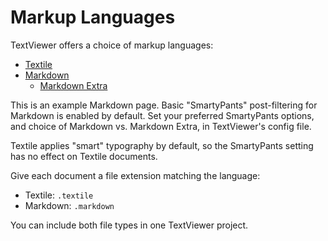 <!--
page_title => Markup Languages
sort_order => 30
-->

# Markup Languages #

TextViewer offers a choice of markup languages:

* [Textile](http://textileit.com/)
* [Markdown](http://daringfireball.net/projects/markdown/)
	* [Markdown Extra](http://michelf.com/projects/php-markdown/extra/)

This is an example Markdown page. Basic "SmartyPants" post-filtering for 
Markdown is enabled by default. Set your preferred SmartyPants options,
and choice of Markdown vs. Markdown Extra, in TextViewer's config file.

Textile applies "smart" typography by default, so the SmartyPants setting has
no effect on Textile documents.

Give each document a file extension matching the language:

* Textile: `.textile`
* Markdown: `.markdown`

You can include both file types in one TextViewer project.
